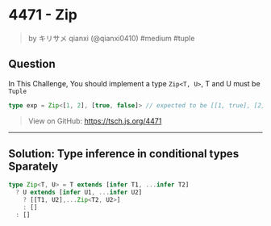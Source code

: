 # 4471 - Zip
> by キリサメ qianxi (@qianxi0410) #medium #tuple

## Question

In This Challenge, You should implement a type `Zip<T, U>`, T and U must be `Tuple`
```ts
type exp = Zip<[1, 2], [true, false]> // expected to be [[1, true], [2, false]]
```

> View on GitHub: https://tsch.js.org/4471

---

## Solution: Type inference in conditional types Sparately
```ts
type Zip<T, U> = T extends [infer T1, ...infer T2]
  ? U extends [infer U1, ...infer U2]
    ? [[T1, U2],...Zip<T2, U2>]
    : []
  : []
```
